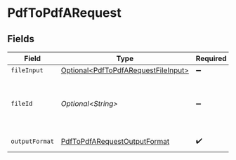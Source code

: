 # PdfToPdfARequest


## Fields

| Field                                                                                        | Type                                                                                         | Required                                                                                     | Description                                                                                  | Example                                                                                      |
| -------------------------------------------------------------------------------------------- | -------------------------------------------------------------------------------------------- | -------------------------------------------------------------------------------------------- | -------------------------------------------------------------------------------------------- | -------------------------------------------------------------------------------------------- |
| `fileInput`                                                                                  | [Optional\<PdfToPdfARequestFileInput>](../../models/components/PdfToPdfARequestFileInput.md) | :heavy_minus_sign:                                                                           | N/A                                                                                          |                                                                                              |
| `fileId`                                                                                     | *Optional\<String>*                                                                          | :heavy_minus_sign:                                                                           | File ID for server-side files (can be used instead of fileInput)                             | a1b2c3d4-5678-90ab-cdef-ghijklmnopqr                                                         |
| `outputFormat`                                                                               | [PdfToPdfARequestOutputFormat](../../models/components/PdfToPdfARequestOutputFormat.md)      | :heavy_check_mark:                                                                           | The output PDF/A type                                                                        |                                                                                              |